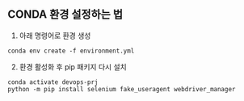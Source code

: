 ## CONDA 환경 설정하는 법

1. 아래 명령어로 환경 생성

```
conda env create -f environment.yml
```

2. 환경 활성화 후 pip 패키지 다시 설치

```
conda activate devops-prj
python -m pip install selenium fake_useragent webdriver_manager
```

